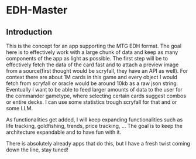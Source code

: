 # EDH-Master

## Introduction

This is the concept for an app supporting the MTG EDH format.
The goal here is to effectively work with a large chunk of data and keep as many components of the app as light as possible. The first step will be to effectively fetch the data of the card fast and to attach a preview image from a source(first thought would be scryfall, they have an API as well). For context there are about 1M cards in this game and every object I would fetch from scryfall or oracle would be around 10kb as a raw json string. Eventually I want to be able to feed larger amounts of data to the user for the commander gametype, where selecting certain cards suggest combos or entire decks. I can use some statistics trough scryfall for that and or some LLM.

As functionalities get added, I will keep expanding functionalities such as life tracking, goldfishing, trends, price tracking, ...
The goal is to keep the architecture expandable and to have fun with it.

There is absolutely already apps that do this, but I have a fresh twist coming down the line, stay tuned!
